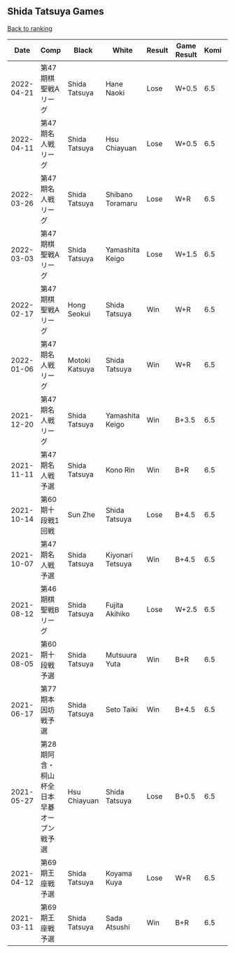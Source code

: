 ## Shida Tatsuya Games

[Back to ranking](../../index.md)




| **Date** | **Comp** | **Black** | **White** | **Result** | **Game Result** | **Komi** | **Rating** | **Diff** | 
| --- | --- | --- | --- | --- | --- | --- | --- | --- |
| 2022-04-21 | 第47期棋聖戦Aリーグ | Shida Tatsuya | Hane Naoki | Lose | W+0.5 | 6.5 | 3154 | 15 | 
| 2022-04-11 | 第47期名人戦リーグ  | Shida Tatsuya | Hsu Chiayuan | Lose | W+0.5 | 6.5 | 3139 | -12 | 
| 2022-03-26 | 第47期名人戦リーグ  | Shida Tatsuya | Shibano Toramaru | Lose | W+R | 6.5 | 3151 | -51 | 
| 2022-03-03 | 第47期棋聖戦Aリーグ | Shida Tatsuya | Yamashita Keigo | Lose | W+1.5 | 6.5 | 3202 | -28 | 
| 2022-02-17 | 第47期棋聖戦Aリーグ | Hong Seokui | Shida Tatsuya | Win | W+R | 6.5 | 3230 | 16 | 
| 2022-01-06 | 第47期名人戦リーグ  | Motoki Katsuya | Shida Tatsuya | Win | W+R | 6.5 | 3214 | 109 | 
| 2021-12-20 | 第47期名人戦リーグ  | Shida Tatsuya | Yamashita Keigo | Win | B+3.5 | 6.5 | 3105 | 82 | 
| 2021-11-11 | 第47期名人戦予選 | Shida Tatsuya | Kono Rin | Win | B+R | 6.5 | 3023 | 25 | 
| 2021-10-14 | 第60期十段戦1回戦 | Sun Zhe | Shida Tatsuya | Lose | B+4.5 | 6.5 | 2998 | -3 | 
| 2021-10-07 | 第47期名人戦予選 | Shida Tatsuya | Kiyonari Tetsuya | Win | B+4.5 | 6.5 | 3001 | 100 | 
| 2021-08-12 | 第46期棋聖戦Bリーグ | Shida Tatsuya | Fujita Akihiko | Lose | W+2.5 | 6.5 | 2901 | 48 | 
| 2021-08-05 | 第60期十段戦予選 | Shida Tatsuya | Mutsuura Yuta | Win | B+R | 6.5 | 2853 | 132 | 
| 2021-06-17 | 第77期本因坊戦予選 | Shida Tatsuya | Seto Taiki | Win | B+4.5 | 6.5 | 2721 | 323 | 
| 2021-05-27 | 第28期阿含・桐山杯全日本早碁オープン戦予選 | Hsu Chiayuan | Shida Tatsuya | Lose | B+0.5 | 6.5 | 2398 | 62 | 
| 2021-04-12 | 第69期王座戦予選 | Shida Tatsuya | Koyama Kuya | Lose | W+R | 6.5 | 2336 | -435 | 
| 2021-03-11 | 第69期王座戦予選 | Shida Tatsuya | Sada Atsushi | Win | B+R | 6.5 | 2771 | missing |




